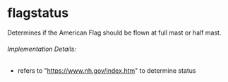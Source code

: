 # flagstatus

Determines if the American Flag should be flown at full mast or half mast.

###### Implementation Details:

- refers to "https://www.nh.gov/index.htm" to determine status